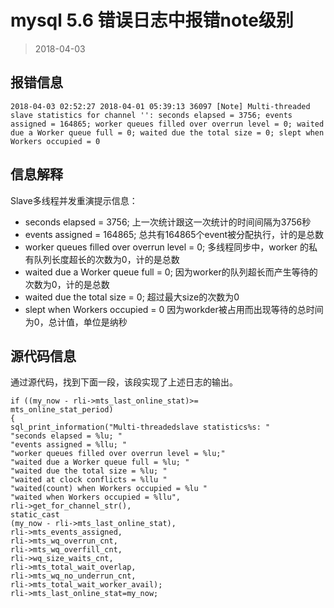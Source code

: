 # mysql 5.6 错误日志中报错note级别

> 2018-04-03 

## 报错信息

```shell
2018-04-03 02:52:27	2018-04-01 05:39:13 36097 [Note] Multi-threaded slave statistics for channel '': seconds elapsed = 3756; events assigned = 164865; worker queues filled over overrun level = 0; waited due a Worker queue full = 0; waited due the total size = 0; slept when Workers occupied = 0
```

## 信息解释

Slave多线程并发重演提示信息：

* seconds elapsed = 3756; 上一次统计跟这一次统计的时间间隔为3756秒
* events assigned = 164865; 总共有164865个event被分配执行，计的是总数
* worker queues filled over overrun level = 0; 多线程同步中，worker 的私有队列长度超长的次数为0，计的是总数
* waited due a Worker queue full = 0; 因为worker的队列超长而产生等待的次数为0，计的是总数
* waited due the total size = 0; 超过最大size的次数为0
* slept when Workers occupied = 0 因为workder被占用而出现等待的总时间为0，总计值，单位是纳秒

## 源代码信息


通过源代码，找到下面一段，该段实现了上述日志的输出。

```shell
if ((my_now - rli->mts_last_online_stat)>=
mts_online_stat_period)
{
sql_print_information("Multi-threadedslave statistics%s: "
"seconds elapsed = %lu; "
"events assigned = %llu; "
"worker queues filled over overrun level = %lu;"
"waited due a Worker queue full = %lu; "
"waited due the total size = %lu; "
"waited at clock conflicts = %llu "
"waited(count) when Workers occupied = %lu "
"waited when Workers occupied = %llu",
rli->get_for_channel_str(),
static_cast
(my_now - rli->mts_last_online_stat),
rli->mts_events_assigned,
rli->mts_wq_overrun_cnt,
rli->mts_wq_overfill_cnt,
rli->wq_size_waits_cnt,
rli->mts_total_wait_overlap,
rli->mts_wq_no_underrun_cnt,
rli->mts_total_wait_worker_avail);
rli->mts_last_online_stat=my_now;
```
